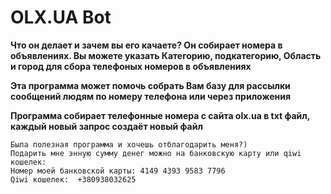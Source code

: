 # OLX.UA Bot

**Что он делает и зачем вы его качаете? Он собирает номера в объявлениях. Вы можете указать Категорию, подкатегорию, Область и город для сбора телефоных номеров в объявлениях**

**Эта программа может помочь собрать Вам базу для рассылки сообщений людям по номеру телефона или через приложения**

**Программа собирает телефонные номера с сайта olx.ua в txt файл, каждый новый запрос создаёт новый файл**

```
Была полезная программа и хочешь отблагодарить меня?)
Подарить мне энную сумму денег можно на банковскую карту или qiwi кошелек:
Номер моей банковской карты: 4149 4393 9583 7796
Qiwi кошелек:  +380938032625
```

